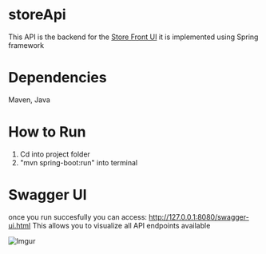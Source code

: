 # storeApi

This API is the backend for the [Store Front UI](https://github.com/jman19/StoreFront) it is implemented using Spring framework 

# Dependencies
Maven, Java

# How to Run
1) Cd into project folder
2) "mvn spring-boot:run" into terminal

# Swagger UI
once you run succesfully you can access: http://127.0.0.1:8080/swagger-ui.html
This allows you to visualize all API endpoints available 

![Imgur](https://i.imgur.com/0pJmdbW.png)
